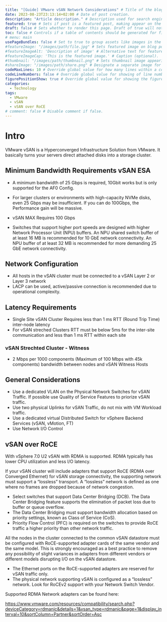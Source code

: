 ```yaml
---
title: "[Guide] VMware vSAN Network Considerations" # Title of the blog post.
date: 2023-08-23T23:13:14+02:00 # Date of post creation.
description: "Article description." # Description used for search engine.
featured: true # Sets if post is a featured post, making appear on the home page side bar.
draft: false # Sets whether to render this page. Draft of true will not be rendered.
toc: false # Controls if a table of contents should be generated for first-level links automatically.
# menu: main
usePageBundles: false # Set to true to group assets like images in the same folder as this post.
#featureImage: "/images/path/file.jpg" # Sets featured image on blog post.
#featureImageAlt: 'Description of image' # Alternative text for featured image.
#featureImageCap: 'This is the featured image.' # Caption (optional).
#thumbnail: "/images/path/thumbnail.png" # Sets thumbnail image appearing inside card on homepage.
#shareImage: "/images/path/share.png" # Designate a separate image for social media sharing.
codeMaxLines: 10 # Override global value for how many lines within a code block before auto-collapsing.
codeLineNumbers: false # Override global value for showing of line numbers within code block.
figurePositionShow: true # Override global value for showing the figure label.
categories:
  - Technology
tags:
  - VMware
  - vSAN
  - vSAN over RoCE
# comment: false # Disable comment if false.
---
```


# Intro 
VMware vSAN is a Hyperconverged Infrastructure Solution from VMware. It basically turns your servers direct attached disks into a storage cluster.

## Minimum Bandwidth Requirements vSAN ESA

- A minimum bandwidth of 25 Gbps is required, 10Gbit works but is only supported for the AF0 Config.
- For larger clusters or environments with high-capacity NVMe disks, even 25 Gbps may be insufficient. If you can do 100Gbps, the Performance gain will be massive.
- vSAN MAX Requires 100 Gbps

- Switches that support higher port speeds are designed with higher Network Processor Unit (NPU) buffers. An NPU shared switch buffer of at least 16 MB is recommended for 10 GbE network connectivity. An NPU buffer of at least 32 MB is recommended for more demanding 25 GbE network connectivity.



## Network Configuration

- All hosts in the vSAN cluster must be connected to a vSAN Layer 2 or Layer 3 network
- LACP can be used, active/passive connection is recommended due to operational complexity.

## Latency Requirements

- Single Site vSAN Cluster Requires less than 1 ms RTT (Round Trip Time) inter-node latency
- For vSAN streched Clusters RTT must be below 5ms for the inter-site communication and less than 1 ms RTT within each site

### vSAN Strechted Cluster - Witness

- 2 Mbps per 1000 components (Maximum of 100 Mbps with 45k components) bandwidth between nodes and vSAN Witness Hosts

## General Considerations

- Use a dedicated VLAN on the Physical Network Switches for vSAN Traffic. If possible use Quality of Service Features to priorize vSAN traffic.
- Use two physical Uplinks for vSAN Traffic, do not mix with VM Workload traffic. 
- Use a dedicated virtual Distributed Switch for vSphere Backend Services (vSAN, vMotion, FT)
- Use Network I/O Control 

## vSAN over RoCE

With vSphere 7.0 U2 vSAN with RDMA is supported. RDMA typically has lower CPU utilization and less I/O latency. 

If your vSAN cluster will include adapters that support RoCE (RDMA over Converged Ethernet) for vSAN storage connectivity, the supporting network must support a “lossless” transport. A “lossless” network is defined as one where no frames are dropped because of network congestion.

- Select switches that support Data Center Bridging (DCB). The Data Center Bridging feature supports the elimination of packet loss due to buffer or queue overflow.
- The Data Center Bridging must support bandwidth allocation based on priority settings, known as Class of Service (CoS).
- Priority Flow Control (PFC) is required on the switches to provide RoCE traffic a higher priority than other network traffic.


All the nodes in the cluster connected to the common vSAN datastore must be configured with RoCE-supported adapter cards of the same vendor and the same model. This is strongly encouraged as a best practice to remove any possibility of slight variances in adapters from different vendors or different models disrupting I/O on the vSAN datastore.
- The Ethernet ports on the RoCE-supported adapters are reserved for vSAN traffic only.
- The physical network supporting vSAN is configured as a “lossless” network. Look for RoCEv2 support with your Network Switch Vendor.

Supported RDMA Network adapters can be found here: 

https://www.vmware.com/resources/compatibility/search.php?deviceCategory=rdmanic&details=1&vsan_type=rdmanic&page=1&display_interval=10&sortColumn=Partner&sortOrder=Asc

